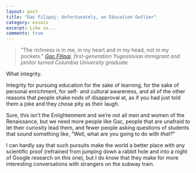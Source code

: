 ```yaml
---
layout: post
title: "Gac Filipaj: Unfortunately, an Education Outlier"
category: essais
excerpt: Like so...
comments: true
---
```


>“The richness is in me, in my heart and in my head, not in my pockets.”
>_[Gac Filipaj](http://news.yahoo.com/ivy-league-school-janitor-graduates-honors-182936684.html), first-generation Yugoslavian immigrant and janitor turned Columbia University graduate_

What integrity.

Integrity for pursuing education for the sake of learning, for the sake of personal enrichment, for self- and cultural awareness, and all of the other reasons that people shake nods of disapproval at, as if you had just told them a joke and they chose pity as their laugh.

Sure, this isn’t the Enlightenment and we’re not all men and women of the Renaissance, but we need more people like Gac, people that are unafraid to let their curiosity lead them, and fewer people asking questions of students that sound something like, “Well, what are you going to do with _that_?”

I can hardly say that such pursuits make the world a better place with any scientific proof (refrained from jumping down a rabbit hole and into a night of Google research on this one), but I do know that they make for more interesting conversations with strangers on the subway train.

<a href="https://plus.google.com/+VincentBarr0?rel=author"></a>